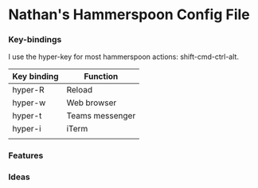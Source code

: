 # Nathan's Hammerspoon Config File

### Key-bindings

I use the hyper-key for most hammerspoon actions: shift-cmd-ctrl-alt.

| Key binding                   | Function        |
| ----------------------------- | ------------    |
| hyper-R                       | Reload          |
| hyper-w                       | Web browser     |
| hyper-t                       | Teams messenger |
| hyper-i                       | iTerm           |
|                               |                 |

### Features

### Ideas

